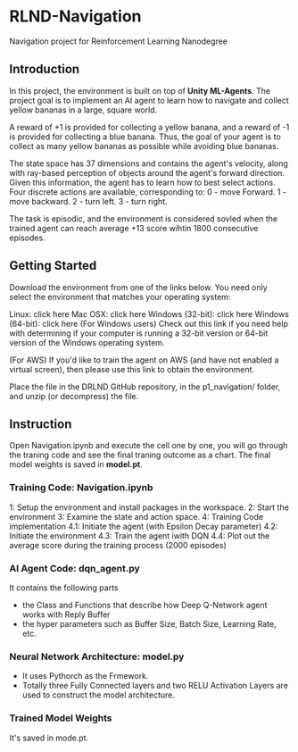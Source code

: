 # RLND-Navigation
Navigation project for Reinforcement Learning Nanodegree


## Introduction
In this project, the environment is built on top of **Unity ML-Agents**. The project goal is to implement an AI agent to learn how to navigate and collect yellow bananas in a large, square world.

A reward of +1 is provided for collecting a yellow banana, and a reward of -1 is provided for collecting a blue banana. Thus, the goal of your agent is to collect as many yellow bananas as possible while avoiding blue bananas.

The state space has 37 dimensions and contains the agent's velocity, along with ray-based perception of objects around the agent's forward direction. Given this information, the agent has to learn how to best select actions. Four discrete actions are available, corresponding to: 
0 - move Forward.
1 - move backward.
2 - turn left.
3 - turn right.

The task is episodic, and the environment is considered sovled when the trained agent can reach average +13 score wihtin 1800 consecutive episodes.


## Getting Started

Download the environment from one of the links below. You need only select the environment that matches your operating system:

Linux: click here
Mac OSX: click here
Windows (32-bit): click here
Windows (64-bit): click here
(For Windows users) Check out this link if you need help with determining if your computer is running a 32-bit version or 64-bit version of the Windows operating system.

(For AWS) If you'd like to train the agent on AWS (and have not enabled a virtual screen), then please use this link to obtain the environment.

Place the file in the DRLND GitHub repository, in the p1_navigation/ folder, and unzip (or decompress) the file.


## Instruction
Open Navigation.ipynb and execute the cell one by one, you will go through the traning code and see the final traning outcome as a chart. The final model weights is saved in **model.pt**.

### Training Code: Navigation.ipynb
1: Setup the environment and install packages in the workspace.
2: Start the environment
3: Examine the state and action space.
4: Training Code implementation
  4.1: Initiate the agent (with Epsilon Decay parameter)
  4.2: Initiate the environment
  4.3: Train the agent iwith DQN
  4.4: Plot out the average score during the training process (2000 episodes)

### AI Agent Code: dqn_agent.py
It contains the following parts
- the Class and Functions that describe how Deep Q-Network agent works with Reply Buffer
- the hyper parameters such as Buffer Size, Batch Size, Learning Rate, etc.

### Neural Network Architecture: model.py
- It uses Pythorch as the Frmework.
- Totally three Fully Connected layers and two RELU Activation Layers are used to construct the model architecture.

### Trained Model Weights
It's saved in mode.pt.
